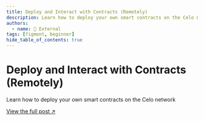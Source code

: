 ```yaml
---
title: Deploy and Interact with Contracts (Remotely)
description: Learn how to deploy your own smart contracts on the Celo network
authors:
  - name: 🔗 External
tags: [figment, beginner]
hide_table_of_contents: true
---
```


# Deploy and Interact with Contracts (Remotely)

Learn how to deploy your own smart contracts on the Celo network

[View the full post ↗️](https://learn.figment.io/tutorials/hello-contracts)

<!--truncate-->
